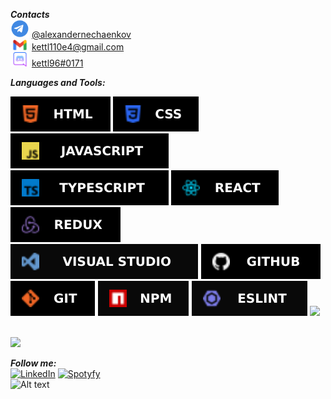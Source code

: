 ***Contacts*** <br>
<img src='./assets/telegram.png' width=30px>   [@alexandernechaenkov](https://t.me/alexandernechaenkov)<br>
<img src='./assets/GmailLogo.png' width=30px> [kettl110e4@gmail.com](mailto:kettl110e4@gmail.com)<br>
<img src='./assets/discord.png' width=30px> [kettl96#0171](https://discordapp.com/users/400360754588680204/)


***Languages and Tools:***<br>

<img src='./assets/technology/html.svg'> <img src='./assets/technology/css.svg'>
<img src='./assets/technology/js.svg'>
<img src='./assets/technology/ts.svg'>
<img src='./assets/technology/react.svg'>
<img src='./assets/technology/redux.svg'><br>
<img src='./assets/technology/vs.svg'>
<img src='./assets/technology/github.svg'>
<img src='./assets/technology/git.svg'>
<img src='./assets/technology/npm.svg'>
<img src='./assets/technology/lint.svg'>
<img src='https://img.shields.io/badge/figma-000.svg?style=for-the-badge&logo=figma&logoColor=purple'>
<br>
<br>



<img src='https://www.codewars.com/users/kettl96/badges/large' ><br>


***Follow me:***  
[![LinkedIn](https://img.shields.io/badge/-LinkedIn-090909?style=for-the-badge&logo=linkedin&logoColor=007BB6)](https://www.linkedin.com/in/alexander-nechaenkov-9b4b34229/)
[![Spotyfy](https://img.shields.io/badge/-Spotyfy-090909?style=for-the-badge&logo=Spotify&logoColor=#1ED760)](https://open.spotify.com/user/315ugzf5fp67rbpplop3dps5vx54?si=414919ccbfb04c96)
<br>
![Alt text](https://spotify-recently-played-readme.vercel.app/api?user=315ugzf5fp67rbpplop3dps5vx54&count=3&width=400)
<!---
kettl96/kettl96 is a ✨ special ✨ repository because its `README.md` (this file) appears on your GitHub profile.
You can click the Preview link to take a look at your changes.
--->
